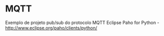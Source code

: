 # MQTT
 Exemplo de projeto pub/sub do protocolo MQTT
 Eclipse Paho for Python - http://www.eclipse.org/paho/clients/python/
